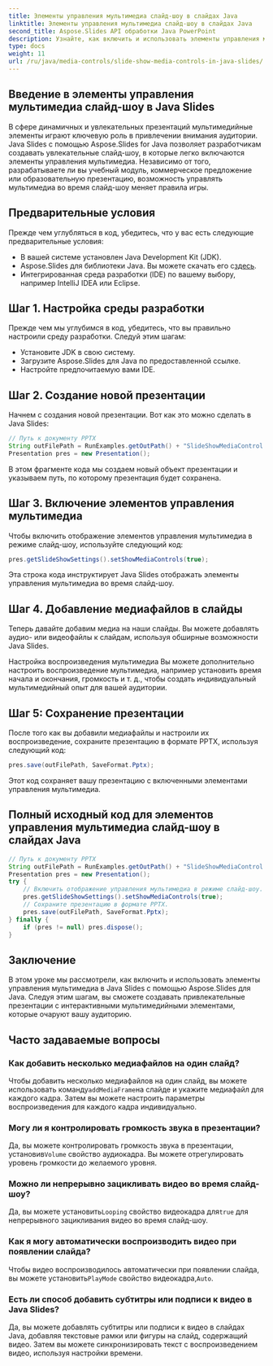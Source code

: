 ```yaml
---
title: Элементы управления мультимедиа слайд-шоу в слайдах Java
linktitle: Элементы управления мультимедиа слайд-шоу в слайдах Java
second_title: Aspose.Slides API обработки Java PowerPoint
description: Узнайте, как включить и использовать элементы управления мультимедиа в слайдах Java с помощью Aspose.Slides для Java. Улучшите свои презентации с помощью элементов управления мультимедиа.
type: docs
weight: 11
url: /ru/java/media-controls/slide-show-media-controls-in-java-slides/
---
```


## Введение в элементы управления мультимедиа слайд-шоу в Java Slides

В сфере динамичных и увлекательных презентаций мультимедийные элементы играют ключевую роль в привлечении внимания аудитории. Java Slides с помощью Aspose.Slides for Java позволяет разработчикам создавать увлекательные слайд-шоу, в которые легко включаются элементы управления мультимедиа. Независимо от того, разрабатываете ли вы учебный модуль, коммерческое предложение или образовательную презентацию, возможность управлять мультимедиа во время слайд-шоу меняет правила игры.

## Предварительные условия

Прежде чем углубляться в код, убедитесь, что у вас есть следующие предварительные условия:

- В вашей системе установлен Java Development Kit (JDK).
-  Aspose.Slides для библиотеки Java. Вы можете скачать его с[здесь](https://releases.aspose.com/slides/java/).
- Интегрированная среда разработки (IDE) по вашему выбору, например IntelliJ IDEA или Eclipse.

## Шаг 1. Настройка среды разработки

Прежде чем мы углубимся в код, убедитесь, что вы правильно настроили среду разработки. Следуй этим шагам:

- Установите JDK в свою систему.
- Загрузите Aspose.Slides для Java по предоставленной ссылке.
- Настройте предпочитаемую вами IDE.

## Шаг 2. Создание новой презентации

Начнем с создания новой презентации. Вот как это можно сделать в Java Slides:

```java
// Путь к документу PPTX
String outFilePath = RunExamples.getOutPath() + "SlideShowMediaControl.pptx";
Presentation pres = new Presentation();
```

В этом фрагменте кода мы создаем новый объект презентации и указываем путь, по которому презентация будет сохранена.

## Шаг 3. Включение элементов управления мультимедиа

Чтобы включить отображение элементов управления мультимедиа в режиме слайд-шоу, используйте следующий код:

```java
pres.getSlideShowSettings().setShowMediaControls(true);
```

Эта строка кода инструктирует Java Slides отображать элементы управления мультимедиа во время слайд-шоу.

## Шаг 4. Добавление медиафайлов в слайды

Теперь давайте добавим медиа на наши слайды. Вы можете добавлять аудио- или видеофайлы к слайдам, используя обширные возможности Java Slides.

Настройка воспроизведения мультимедиа
Вы можете дополнительно настроить воспроизведение мультимедиа, например установить время начала и окончания, громкость и т. д., чтобы создать индивидуальный мультимедийный опыт для вашей аудитории.

## Шаг 5: Сохранение презентации

После того как вы добавили медиафайлы и настроили их воспроизведение, сохраните презентацию в формате PPTX, используя следующий код:

```java
pres.save(outFilePath, SaveFormat.Pptx);
```

Этот код сохраняет вашу презентацию с включенными элементами управления мультимедиа.

## Полный исходный код для элементов управления мультимедиа слайд-шоу в слайдах Java

```java
// Путь к документу PPTX
String outFilePath = RunExamples.getOutPath() + "SlideShowMediaControl.pptx";
Presentation pres = new Presentation();
try {
	// Включить отображение управления мультимедиа в режиме слайд-шоу.
	pres.getSlideShowSettings().setShowMediaControls(true);
	// Сохраните презентацию в формате PPTX.
	pres.save(outFilePath, SaveFormat.Pptx);
} finally {
	if (pres != null) pres.dispose();
}
```

## Заключение

В этом уроке мы рассмотрели, как включить и использовать элементы управления мультимедиа в Java Slides с помощью Aspose.Slides для Java. Следуя этим шагам, вы сможете создавать привлекательные презентации с интерактивными мультимедийными элементами, которые очаруют вашу аудиторию.

## Часто задаваемые вопросы

### Как добавить несколько медиафайлов на один слайд?

 Чтобы добавить несколько медиафайлов на один слайд, вы можете использовать команду`addMediaFrame`на слайде и укажите медиафайл для каждого кадра. Затем вы можете настроить параметры воспроизведения для каждого кадра индивидуально.

### Могу ли я контролировать громкость звука в презентации?

 Да, вы можете контролировать громкость звука в презентации, установив`Volume` свойство аудиокадра. Вы можете отрегулировать уровень громкости до желаемого уровня.

### Можно ли непрерывно зацикливать видео во время слайд-шоу?

 Да, вы можете установить`Looping` свойство видеокадра для`true` для непрерывного зацикливания видео во время слайд-шоу.

### Как я могу автоматически воспроизводить видео при появлении слайда?

 Чтобы видео воспроизводилось автоматически при появлении слайда, вы можете установить`PlayMode` свойство видеокадра,`Auto`.

### Есть ли способ добавить субтитры или подписи к видео в Java Slides?

Да, вы можете добавлять субтитры или подписи к видео в слайдах Java, добавляя текстовые рамки или фигуры на слайд, содержащий видео. Затем вы можете синхронизировать текст с воспроизведением видео, используя настройки времени.
